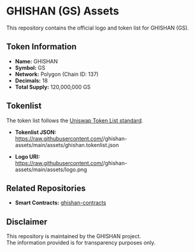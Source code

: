 # GHISHAN (GS) Assets

This repository contains the official logo and token list for GHISHAN (GS).

## Token Information
- **Name:** GHISHAN
- **Symbol:** GS
- **Network:** Polygon (Chain ID: 137)
- **Decimals:** 18
- **Total Supply:** 120,000,000 GS

## Tokenlist
The token list follows the [Uniswap Token List standard](https://tokenlists.org/).

- **Tokenlist JSON:**  
  https://raw.githubusercontent.com/<username>/ghishan-assets/main/assets/ghishan.tokenlist.json

- **Logo URI:**  
  https://raw.githubusercontent.com/<username>/ghishan-assets/main/assets/logo.png

## Related Repositories
- **Smart Contracts:** [ghishan-contracts](https://github.com/<username>/ghishan-contracts)

## Disclaimer
This repository is maintained by the GHISHAN project.  
The information provided is for transparency purposes only.
